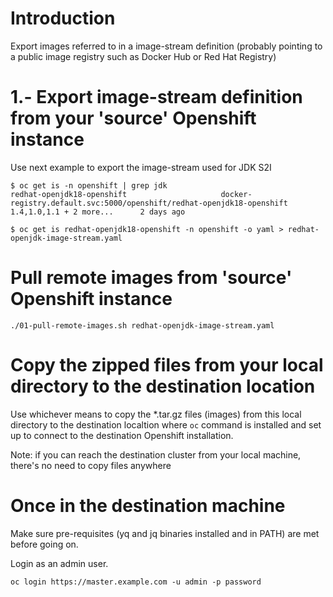 # Introduction

Export images referred to in a image-stream definition (probably pointing to a public image registry such as Docker Hub or Red Hat Registry)

# 1.- Export image-stream definition from your 'source' Openshift instance

Use next example to export the image-stream used for JDK S2I

```
$ oc get is -n openshift | grep jdk
redhat-openjdk18-openshift                     docker-registry.default.svc:5000/openshift/redhat-openjdk18-openshift                     1.4,1.0,1.1 + 2 more...      2 days ago

$ oc get is redhat-openjdk18-openshift -n openshift -o yaml > redhat-openjdk-image-stream.yaml
```

# Pull remote images from 'source' Openshift instance

```
./01-pull-remote-images.sh redhat-openjdk-image-stream.yaml
```

# Copy the zipped files from your local directory to the destination location

Use whichever means to copy the *.tar.gz files (images) from this local directory to the destination localtion where `oc` command is installed and set up to connect to the destination Openshift installation.

Note: if you can reach the destination cluster from your local machine, there's no need to copy files anywhere

# Once in the destination machine

Make sure pre-requisites (yq and jq binaries installed and in PATH) are met before going on.

Login as an admin user.

```
oc login https://master.example.com -u admin -p password

```

